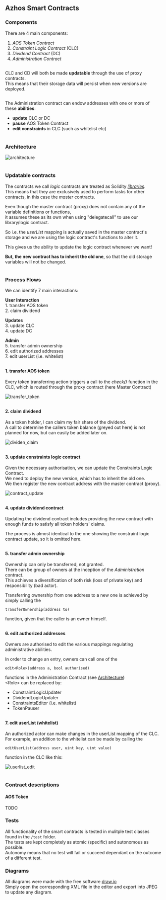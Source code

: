 ## Azhos Smart Contracts

### Components

There are 4 main components:

1. _AOS Token Contract_  
2. _Constraint Logic Contract_ (CLC)  
3. _Dividend Contract_         (DC)  
4. _Administration Contract_

##

   CLC and CD will both be made **updatable** through the use of proxy contracts.  
   This means that their storage data will persist when new versions are deployed.
   
##

The Administration contract can endow addresses with one or more of these **abilities**:

- **update** CLC or DC
- **pause** AOS Token Contract
- **edit constraints** in CLC (such as whitelist etc)



#
### Architecture

![architecture](./resources/Azhos_Architecture.jpg "AOS Architecture")


#
### Updatable contracts

The contracts we call _logic_ contracts are treated as Solidity [_libraries_](https://solidity.readthedocs.io/en/latest/contracts.html?#libraries).  
This means that they are exclusively used to perform tasks for other contracts, in this case the _master_ contracts.  

Even though the master contract (proxy) does not contain any of the variable definitions or functions,  
it assumes these as its own when using "delegatecall" to use our library/logic contract.  

So i.e. the _userList_ mapping is actually saved in the master contract's storage and we are using the logic contract's functions to alter it.

This gives us the ability to update the logic contract whenever we want!  

**But, the new contract has to inherit the old one**, so that the old storage variables will not be changed.


#
### Process Flows

We can identify 7 main interactions:  

**User Interaction**  
    1. transfer AOS token  
    2. claim dividend 
 
**Updates**  
    3. update CLC   
    4. update DC

**Admin**  
    5. transfer admin ownership  
    6. edit authorized addresses  
    7. edit userList (i.e. whitelist)

##
#### 1. transfer AOS token

Every token transferring action triggers a call to the _check()_ function in the CLC, which is routed through the proxy contract (here Master Contract)

![transfer_token](./resources/token_transfer.jpg "transfer AOS token")


##
#### 2. claim dividend

As a token holder, I can claim my fair share of the dividend.  
A call to determine the callers token balance (greyed out here) is not planned for now, but can easily be added later on.

![dividen_claim](./resources/dividend_claim.jpg "claim dividend")


##
#### 3. update constraints logic contract

Given the necessary authorisation, we can update the Constraints Logic Contract.  
We need to deploy the new version, which has to inherit the old one.  
We then register the new contract address with the master contract (proxy).

![contract_update](./resources/contract_update.jpg "update contstraints logic contract")

##
#### 4. update dividend contract

Updating the dividend contract includes providing the new contract with enough funds to satisfy all token holders' claims.  

The process is almost identical to the one showing the constraint logic contract update, so it is omitted here.

##
#### 5. transfer admin ownership

Ownership can only be transferred, not granted.  
There can be group of owners at the inception of the _Administration_ contract.  
This achieves a diversification of both risk (loss of private key) and responsibility (bad actor).

Transferring ownership from one address to a new one is achieved by simply calling the   
```
transferOwnership(address to)
```
 function, given that the caller is an owner himself.

##
#### 6. edit authorized addresses

Owners are authorised to edit the various mappings regulating administrative abilities.

In order to change an entry, owners can call one of the  

```
edit<Role>(address a, bool authorised) 
```
functions in the Administration Contract (see [Architecture](#architecture))  
\<Role> can be replaced by:  
- ConstraintLogicUpdater  
- DividendLogicUpdater  
- ConstraintsEditor (i.e. whitelist)  
- TokenPauser

##
#### 7. edit userList (whitelist)

An authorized actor can make changes in the userList mapping of the CLC.  
For example, an addition to the whitelist can be made by calling the 
```
editUserList(address user, uint key, uint value)
```
function in the CLC like this:

![userlist_edit](./resources/userlist_edit.jpg "edit userList (whitelist)")

##

#
### Contract descriptions
#### AOS Token
TODO


### Tests

All functionality of the smart contracts is tested in mulitple test classes found in the `/test` folder.  
The tests are kept completely as atomic (specific) and autonomous as possible.  
Autonomy means that no test will fail or succeed dependant on the outcome of a different test.



### Diagrams

All diagrams were made with the free software [draw.io](draw.io)  
Simply open the corresponding XML file in the editor and export into JPEG to update any diagram.




